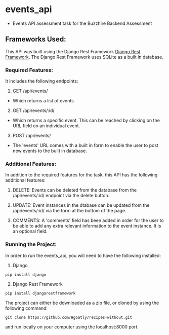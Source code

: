 # events_api

- Events API assessment task for the Buzzhire Backend Assessment

## Frameworks Used:

This API was built using the Django Rest Framework [Django Rest Framework](https://www.django-rest-framework.org/). The Django Rest Framework uses SQLite as a built in database.

### Required Features:

It includes the following endpoints: 

1. GET /api/events/
- Which returns a list of events

2. GET /api/events/:id/
- Which returns a specific event. This can be reached by clicking on the URL field on an individual event. 

3. POST /api/events/
- The 'events' URL comes with a built in form to enable the user to post new events to the built in database.

### Additional Features:

In addition to the required features for the task, this API has the following additional features:

1. DELETE: Events can be deleted from the database from the /api/events/:id/ endpoint via the delete button.

2. UPDATE: Event instances in the dtabase can be updated from the /api/events/:id/ via the form at the bottom of the page. 

3. COMMENTS: A 'comments' field has been added in order for the user to be able to add any extra relevant information to the event instance. It is an optional field.


### Running the Project:

In order to run the events_api, you will need to have the following installed: 

1. Django

`pip install django`

2. Django Rest Framework

`pip install djangorestframework`

The project can either be downloaded as a zip file, or cloned by using the following command:

`git clone https://github.com/Hgoatly/recipes-without.git` 

and run locally on your computer using the localhost:8000 port.
